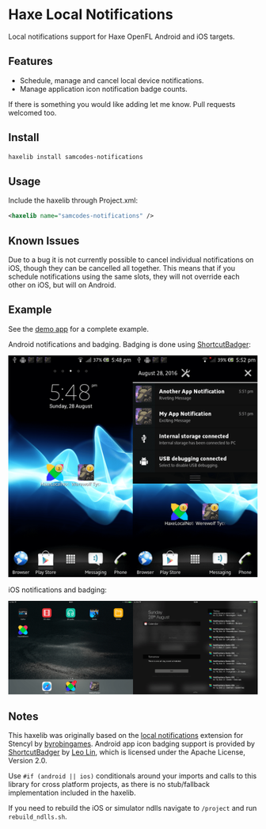 # Haxe Local Notifications

Local notifications support for Haxe OpenFL Android and iOS targets.

## Features

* Schedule, manage and cancel local device notifications.
* Manage application icon notification badge counts.

If there is something you would like adding let me know. Pull requests welcomed too.

## Install

```bash
haxelib install samcodes-notifications
```

## Usage

Include the haxelib through Project.xml:
```xml
<haxelib name="samcodes-notifications" />
```

## Known Issues
Due to a bug it is not currently possible to cancel individual notifications on iOS, though they can be cancelled all together. This means that if you schedule notifications using the same slots, they will not override each other on iOS, but will on Android.

## Example

See the [demo app](https://github.com/Tw1ddle/samcodes-notifications-demo) for a complete example.

Android notifications and badging. Badging is done using [ShortcutBadger](https://github.com/leolin310148/ShortcutBadger):

![Screenshot of Android notification](https://github.com/Tw1ddle/samcodes-notifications-demo/blob/master/screenshots/notification-android.png?raw=true "Notification Android")

iOS notifications and badging:

![Screenshot of iOS notification](https://github.com/Tw1ddle/samcodes-notifications-demo/blob/master/screenshots/notification-ios.png?raw=true "Notification iOS")

## Notes
This haxelib was originally based on the [local notifications](https://github.com/byrobingames/localnotifications) extension for Stencyl by [byrobingames](https://github.com/byrobingames).
Android app icon badging support is provided by [ShortcutBadger](https://github.com/leolin310148/ShortcutBadger) by [Leo Lin](https://github.com/leolin310148), which is licensed under the Apache License, Version 2.0.

Use ```#if (android || ios)``` conditionals around your imports and calls to this library for cross platform projects, as there is no stub/fallback implementation included in the haxelib.

If you need to rebuild the iOS or simulator ndlls navigate to ```/project``` and run ```rebuild_ndlls.sh```.